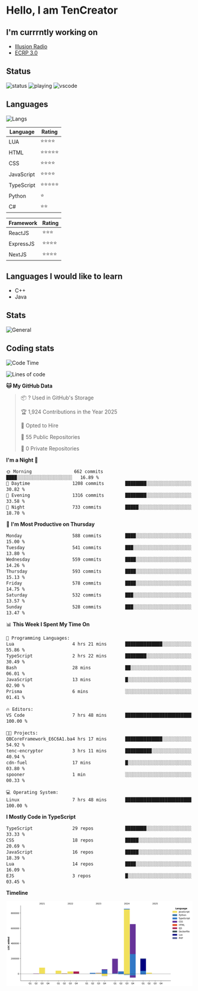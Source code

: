 # Hello, I am TenCreator

## I'm currrntly working on
- [Illusion Radio](https://illusionradio.co.uk/)
- [ECRP 3.0](http://github.com/Emerald-Coast-Roleplay/)

## Status
![status](https://api.statusbadges.me/badge/status/518334475038359555?simple=true&style=for-the-badge)
![playing](https://api.statusbadges.me/badge/playing/518334475038359555?style=for-the-badge)
![vscode](https://api.statusbadges.me/badge/vscode/518334475038359555?style=for-the-badge)

## Languages
![Langs](https://github-readme-stats.vercel.app/api/top-langs/?username=tencreator&layout=compact&theme=radical)


|Language|Rating|
|--------|------|
|LUA|⭐️⭐️⭐️⭐️|
|HTML|⭐️⭐️⭐️⭐️⭐️|
|CSS|⭐️⭐️⭐️⭐️|
|JavaScript|⭐️⭐️⭐️⭐️|
|TypeScript|⭐️⭐️⭐️⭐️⭐️|
|Python|⭐️|
|C#|⭐️⭐️ |

|Framework|Rating|
|--------|------|
|ReactJS|⭐️⭐️⭐|
|ExpressJS|⭐️⭐️⭐️⭐️|
|NextJS|⭐️⭐️⭐⭐️|

## Languages I would like to learn
- C++
- Java

## Stats
![General](https://github-readme-stats.vercel.app/api?username=tencreator&show_icons=true&theme=radical)

## Coding stats

<!--START_SECTION:waka-->
![Code Time](http://img.shields.io/badge/Code%20Time-520%20hrs%2037%20mins-blue)

![Lines of code](https://img.shields.io/badge/From%20Hello%20World%20I%27ve%20Written-2.2%20million%20lines%20of%20code-blue)

**🐱 My GitHub Data** 

> 📦 ? Used in GitHub's Storage 
 > 
> 🏆 1,924 Contributions in the Year 2025
 > 
> 💼 Opted to Hire
 > 
> 📜 55 Public Repositories 
 > 
> 🔑 0 Private Repositories 
 > 
**I'm a Night 🦉** 

```text
🌞 Morning                662 commits         ████░░░░░░░░░░░░░░░░░░░░░   16.89 % 
🌆 Daytime                1208 commits        ████████░░░░░░░░░░░░░░░░░   30.82 % 
🌃 Evening                1316 commits        ████████░░░░░░░░░░░░░░░░░   33.58 % 
🌙 Night                  733 commits         █████░░░░░░░░░░░░░░░░░░░░   18.70 % 
```
📅 **I'm Most Productive on Thursday** 

```text
Monday                   588 commits         ████░░░░░░░░░░░░░░░░░░░░░   15.00 % 
Tuesday                  541 commits         ███░░░░░░░░░░░░░░░░░░░░░░   13.80 % 
Wednesday                559 commits         ████░░░░░░░░░░░░░░░░░░░░░   14.26 % 
Thursday                 593 commits         ████░░░░░░░░░░░░░░░░░░░░░   15.13 % 
Friday                   578 commits         ████░░░░░░░░░░░░░░░░░░░░░   14.75 % 
Saturday                 532 commits         ███░░░░░░░░░░░░░░░░░░░░░░   13.57 % 
Sunday                   528 commits         ███░░░░░░░░░░░░░░░░░░░░░░   13.47 % 
```


📊 **This Week I Spent My Time On** 

```text
💬 Programming Languages: 
Lua                      4 hrs 21 mins       ██████████████░░░░░░░░░░░   55.86 % 
TypeScript               2 hrs 22 mins       ████████░░░░░░░░░░░░░░░░░   30.49 % 
Bash                     28 mins             ██░░░░░░░░░░░░░░░░░░░░░░░   06.01 % 
JavaScript               13 mins             █░░░░░░░░░░░░░░░░░░░░░░░░   02.90 % 
Prisma                   6 mins              ░░░░░░░░░░░░░░░░░░░░░░░░░   01.41 % 

🔥 Editors: 
VS Code                  7 hrs 48 mins       █████████████████████████   100.00 % 

🐱‍💻 Projects: 
QBCoreFramework_E6C6A1.ba4 hrs 17 mins       ██████████████░░░░░░░░░░░   54.92 % 
tenc-encryptor           3 hrs 11 mins       ██████████░░░░░░░░░░░░░░░   40.94 % 
cdn-fuel                 17 mins             █░░░░░░░░░░░░░░░░░░░░░░░░   03.80 % 
spooner                  1 min               ░░░░░░░░░░░░░░░░░░░░░░░░░   00.33 % 

💻 Operating System: 
Linux                    7 hrs 48 mins       █████████████████████████   100.00 % 
```

**I Mostly Code in TypeScript** 

```text
TypeScript               29 repos            ████████░░░░░░░░░░░░░░░░░   33.33 % 
CSS                      18 repos            █████░░░░░░░░░░░░░░░░░░░░   20.69 % 
JavaScript               16 repos            █████░░░░░░░░░░░░░░░░░░░░   18.39 % 
Lua                      14 repos            ████░░░░░░░░░░░░░░░░░░░░░   16.09 % 
EJS                      3 repos             █░░░░░░░░░░░░░░░░░░░░░░░░   03.45 % 
```



**Timeline**

![Lines of Code chart](https://raw.githubusercontent.com/tencreator/tencreator/main/assets/bar_graph.png)


<!--END_SECTION:waka-->
